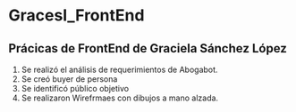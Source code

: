 # Gracesl_FrontEnd
## Prácicas de FrontEnd de Graciela Sánchez López

1. Se realizó el análisis de requerimientos de Abogabot.
2. Se creó buyer de persona
3. Se identificó público objetivo
4. Se realizaron Wirefrmaes con dibujos a mano alzada.
